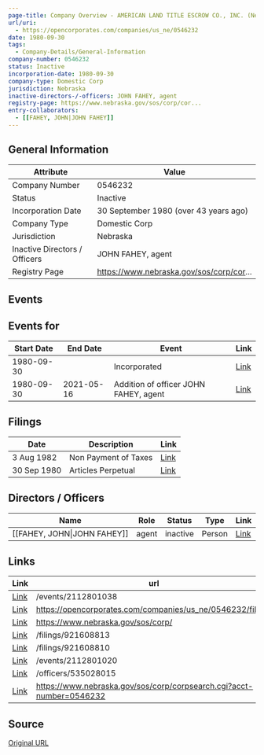 ```yaml
---
page-title: Company Overview - AMERICAN LAND TITLE ESCROW CO., INC. (Nebraska - 0546232)
url/uri:
  - https://opencorporates.com/companies/us_ne/0546232
date: 1980-09-30
tags:
  - Company-Details/General-Information
company-number: 0546232
status: Inactive
incorporation-date: 1980-09-30
company-type: Domestic Corp
jurisdiction: Nebraska
inactive-directors-/-officers: JOHN FAHEY, agent
registry-page: https://www.nebraska.gov/sos/corp/cor...
entry-collaborators:
  - [[FAHEY, JOHN|JOHN FAHEY]]
---
```


## General Information
| Attribute          | Value                                       |
|--------------------|---------------------------------------------|
| Company Number     | 0546232                                     |
| Status             | Inactive                                    |
| Incorporation Date | 30 September 1980 (over 43 years ago)       |
| Company Type       | Domestic Corp                               |
| Jurisdiction       | Nebraska                                    |
| Inactive Directors / Officers | JOHN FAHEY, agent                           |
| Registry Page      | https://www.nebraska.gov/sos/corp/cor...    |

## Events
## Events for
| Start Date | End Date   | Event                                                   | Link |
|------------|------------|-------------------------------------------------------|------|
| 1980-09-30 |            | Incorporated                                            | [Link](https://opencorporates.com/events/2112801038) |
| 1980-09-30 | 2021-05-16 | Addition of officer JOHN FAHEY, agent                   | [Link](https://opencorporates.com/events/2112801020) |

## Filings
| Date        | Description                    | Link |
|-------------|--------------------------------|-------|
| 3 Aug 1982  | Non Payment of Taxes           | [Link](https://opencorporates.com/filings/921608813) |
| 30 Sep 1980 | Articles Perpetual             | [Link](https://opencorporates.com/filings/921608810) |

## Directors / Officers
| Name                 | Role            | Status     | Type        | Link |
|----------------------|-----------------|------------|-------------|------|
| [[FAHEY, JOHN\|JOHN FAHEY]] | agent           | inactive   | Person      | [Link](https://opencorporates.com/officers/535028015) |

## Links
| Link   | url                            
|--------|--------------------------------|
| [Link](/events/2112801038) |/events/2112801038            
| [Link](https://opencorporates.com/companies/us_ne/0546232/filings) |https://opencorporates.com/companies/us_ne/0546232/filings
| [Link](https://www.nebraska.gov/sos/corp/) |https://www.nebraska.gov/sos/corp/
| [Link](/filings/921608813) |/filings/921608813            
| [Link](/filings/921608810) |/filings/921608810            
| [Link](/events/2112801020) |/events/2112801020            
| [Link](/officers/535028015) |/officers/535028015           
| [Link](https://www.nebraska.gov/sos/corp/corpsearch.cgi?acct-number=0546232) |https://www.nebraska.gov/sos/corp/corpsearch.cgi?acct-number=0546232

## Source
[Original URL](https://opencorporates.com/companies/us_ne/0546232)
